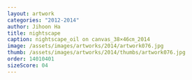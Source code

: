 ```yaml
---
layout: artwork
categories: "2012-2014"
author: Jihoon Ha
title: nightscape
caption: nightscape_oil on canvas_38×46㎝_2014
image: /assets/images/artworks/2014/artwork076.jpg
thumb: /assets/images/artworks/2014/thumbs/artwork076.jpg
order: 14010401
sizeScore: 04
---
```

